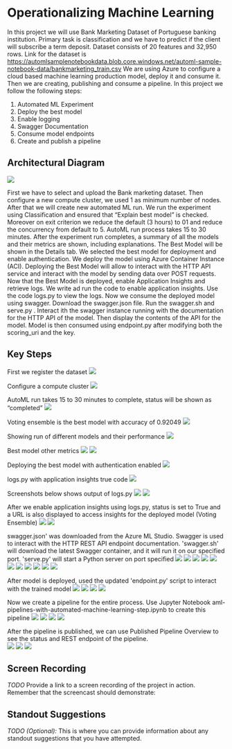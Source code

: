 

# Operationalizing Machine Learning

In this project we will use Bank Marketing Dataset of Portuguese banking institution. Primary task is classification and we have to predict if the client will subscribe a term deposit. Dataset consists of 20 features and 32,950 rows. Link for the dataset is https://automlsamplenotebookdata.blob.core.windows.net/automl-sample-notebook-data/bankmarketing_train.csv
We are using Azure to configure a cloud based machine learning production model, deploy it and consume it. Then we are creating, publishing and consume a pipeline. In this project we follow the following steps:
1.	Automated ML Experiment
2.	Deploy the best model
3.	Enable logging
4.	Swagger Documentation
5.	Consume model endpoints
6.	Create and publish a pipeline


## Architectural Diagram
<img src = "https://github.com/Basit040/Operationalizing-Machine-Learning/blob/main/snaps/Architectureflow.png"  />

First we have to select and upload the Bank marketing dataset. Then configure a new compute cluster, we used 1 as minimum number of nodes. After that we will create new automated ML run. We run the experiment using Classification and ensured that “Explain best model” is checked. Moreover on exit criterion we reduce the default (3 hours) to 01 and reduce the concurrency from default to 5. AutoML run process takes 15 to 30 minutes. After the experiment run completes, a summary of all the models and their metrics are shown, including explanations. The Best Model will be shown in the Details tab. We selected the best model for deployment and enable authentication. We deploy the model using Azure Container Instance (ACI). Deploying the Best Model will allow to interact with the HTTP API service and interact with the model by sending data over POST requests. Now that the Best Model is deployed, enable Application Insights and retrieve logs. We write ad run the code to enable application insights. Use the code logs.py to view the logs. Now we consume the deployed model using swagger. Download the swagger.json file. Run the swagger.sh and serve.py . Interact ith the swagger instance running with the documentation for the HTTP API of the model. Then display the contents of the API for the model. Model is then consumed using endpoint.py after modifying both the scoring_uri and the key.

## Key Steps
First we register the dataset
<img src = "https://github.com/Basit040/Operationalizing-Machine-Learning/blob/main/snaps/1-dataset-register.jpg"  />


Configure a compute cluster
<img src = "https://github.com/Basit040/Operationalizing-Machine-Learning/blob/main/snaps/2-cluster.jpg"  />


AutoML run takes 15 to 30 minutes to complete, status will be shown as “completed”
<img src = "https://github.com/Basit040/Operationalizing-Machine-Learning/blob/main/snaps/3-automl-completed.jpg"  />


Voting ensemble is the best model with accuracy of 0.92049
<img src = "https://github.com/Basit040/Operationalizing-Machine-Learning/blob/main/snaps/4-voting-ensemble.jpg"  />


Showing run of different models and their performance
<img src = "https://github.com/Basit040/Operationalizing-Machine-Learning/blob/main/snaps/5-diff-models.jpg"  />


Best model other metrics
<img src = "https://github.com/Basit040/Operationalizing-Machine-Learning/blob/main/snaps/6-best-metric1.jpg"  />
<img src = "https://github.com/Basit040/Operationalizing-Machine-Learning/blob/main/snaps/7-best-metric2.jpg"  />


Deploying the best model with authentication enabled
<img src = "https://github.com/Basit040/Operationalizing-Machine-Learning/blob/main/snaps/8-deploy-model.jpg"  />


logs.py with application insights true code
<img src = "https://github.com/Basit040/Operationalizing-Machine-Learning/blob/main/snaps/9-logspy.jpg"  />


Screenshots below shows output of logs.py
<img src = "https://github.com/Basit040/Operationalizing-Machine-Learning/blob/main/snaps/10-logpyrun1.jpg"  />
<img src = "https://github.com/Basit040/Operationalizing-Machine-Learning/blob/main/snaps/11-logpyrun2.jpg"  />


After we enable application insights using logs.py, status is set to True and a URL is also displayed to access insights for the deployed model (Voting Ensemble)
<img src = "https://github.com/Basit040/Operationalizing-Machine-Learning/blob/main/snaps/12-enabletrueandurl1.jpg"  />
<img src = "https://github.com/Basit040/Operationalizing-Machine-Learning/blob/main/snaps/13-enabletrueandurl2.jpg"  />


swagger.json' was downloaded from the Azure ML Studio. Swagger is used to interact with the HTTP REST API endpoint documentation. 'swagger.sh' will download the latest Swagger container, and it will run it on our specified port. 'serve.py' will start a Python server on port specified
<img src = "https://github.com/Basit040/Operationalizing-Machine-Learning/blob/main/snaps/14-swagger1.jpg"  />
<img src = "https://github.com/Basit040/Operationalizing-Machine-Learning/blob/main/snaps/15-swagger2.jpg"  />
<img src = "https://github.com/Basit040/Operationalizing-Machine-Learning/blob/main/snaps/16-swagger3.jpg"  />
<img src = "https://github.com/Basit040/Operationalizing-Machine-Learning/blob/main/snaps/17-swagger4.jpg"  />
<img src = "https://github.com/Basit040/Operationalizing-Machine-Learning/blob/main/snaps/18-swagger5.jpg"  />
<img src = "https://github.com/Basit040/Operationalizing-Machine-Learning/blob/main/snaps/19-swagger6.jpg"  />
<img src = "https://github.com/Basit040/Operationalizing-Machine-Learning/blob/main/snaps/20-swagger7.jpg"  />
<img src = "https://github.com/Basit040/Operationalizing-Machine-Learning/blob/main/snaps/21-swagger8.jpg"  />
<img src = "https://github.com/Basit040/Operationalizing-Machine-Learning/blob/main/snaps/22-swagger9.jpg"  />
<img src = "https://github.com/Basit040/Operationalizing-Machine-Learning/blob/main/snaps/23-swagger10.jpg"  />
<img src = "https://github.com/Basit040/Operationalizing-Machine-Learning/blob/main/snaps/24-swagger11.jpg"  />


After model is deployed, used the updated 'endpoint.py' script to interact with the trained model
<img src = "https://github.com/Basit040/Operationalizing-Machine-Learning/blob/main/snaps/25-endpoint1.jpg"  />
<img src = "https://github.com/Basit040/Operationalizing-Machine-Learning/blob/main/snaps/26-endpoint2.jpg"  />
<img src = "https://github.com/Basit040/Operationalizing-Machine-Learning/blob/main/snaps/27-endpoint3.jpg"  />
<img src = "https://github.com/Basit040/Operationalizing-Machine-Learning/blob/main/snaps/28-endpoint4.jpg"  />


Now we create a pipeline for the entire process. Use Jupyter Notebook aml-pipelines-with-automated-machine-learning-step.ipynb to create this pipeline
<img src = "https://github.com/Basit040/Operationalizing-Machine-Learning/blob/main/snaps/29-pipeline1.jpg"  />
<img src = "https://github.com/Basit040/Operationalizing-Machine-Learning/blob/main/snaps/30-pipeline2.jpg"  />
<img src = "https://github.com/Basit040/Operationalizing-Machine-Learning/blob/main/snaps/31-pipeline3.jpg"  />
<img src = "https://github.com/Basit040/Operationalizing-Machine-Learning/blob/main/snaps/32-pipeline4.jpg"  />


After the pipeline is published, we can use Published Pipeline Overview to see the status and REST endpoint of the pipeline.  
<img src = "https://github.com/Basit040/Operationalizing-Machine-Learning/blob/main/snaps/33-pipelinerest1.jpg"  />
<img src = "https://github.com/Basit040/Operationalizing-Machine-Learning/blob/main/snaps/34-pipelinerest2.jpg"  />
<img src = "https://github.com/Basit040/Operationalizing-Machine-Learning/blob/main/snaps/35-pipelinerest3.jpg"  />




## Screen Recording
*TODO* Provide a link to a screen recording of the project in action. Remember that the screencast should demonstrate:

## Standout Suggestions
*TODO (Optional):* This is where you can provide information about any standout suggestions that you have attempted.

